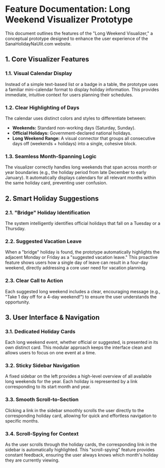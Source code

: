 # Feature Documentation: Long Weekend Visualizer Prototype

This document outlines the features of the "Long Weekend Visualizer," a conceptual prototype designed to enhance the user experience of the SanaHolidayNaUlit.com website.

## 1. Core Visualizer Features

### 1.1. Visual Calendar Display

Instead of a simple text-based list or a badge in a table, the prototype uses a familiar mini-calendar format to display holiday information. This provides immediate, intuitive context for users planning their schedules.

### 1.2. Clear Highlighting of Days

The calendar uses distinct colors and styles to differentiate between:

- **Weekends:** Standard non-working days (Saturday, Sunday).
- **Official Holidays:** Government-declared national holidays.
- **Long Weekend Range:** A visual connector that groups all consecutive days off (weekends + holidays) into a single, cohesive block.

### 1.3. Seamless Month-Spanning Logic

The visualizer correctly handles long weekends that span across month or year boundaries (e.g., the holiday period from late December to early January). It automatically displays calendars for all relevant months within the same holiday card, preventing user confusion.

## 2. Smart Holiday Suggestions

### 2.1. "Bridge" Holiday Identification

The system intelligently identifies official holidays that fall on a Tuesday or a Thursday.

### 2.2. Suggested Vacation Leave

When a "bridge" holiday is found, the prototype automatically highlights the adjacent Monday or Friday as a "suggested vacation leave." This proactive feature shows users how a single day of leave can result in a four-day weekend, directly addressing a core user need for vacation planning.

### 2.3. Clear Call to Action

Each suggested long weekend includes a clear, encouraging message (e.g., "Take 1 day off for a 4-day weekend!") to ensure the user understands the opportunity.

## 3. User Interface & Navigation

### 3.1. Dedicated Holiday Cards

Each long weekend event, whether official or suggested, is presented in its own distinct card. This modular approach keeps the interface clean and allows users to focus on one event at a time.

### 3.2. Sticky Sidebar Navigation

A fixed sidebar on the left provides a high-level overview of all available long weekends for the year. Each holiday is represented by a link corresponding to its start month and year.

### 3.3. Smooth Scroll-to-Section

Clicking a link in the sidebar smoothly scrolls the user directly to the corresponding holiday card, allowing for quick and effortless navigation to specific months.

### 3.4. Scroll-Spying for Context

As the user scrolls through the holiday cards, the corresponding link in the sidebar is automatically highlighted. This "scroll-spying" feature provides constant feedback, ensuring the user always knows which month's holiday they are currently viewing.
